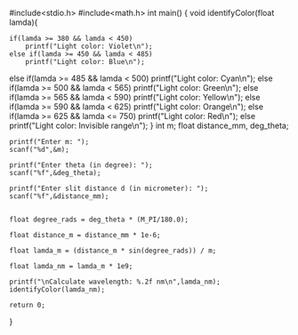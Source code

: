 #include<stdio.h>
#include<math.h>
int main()
{
  void identifyColor(float lamda){

    if(lamda >= 380 && lamda < 450)
        printf("Light color: Violet\n");
    else if(lamda >= 450 && lamda < 485)
        printf("Light color: Blue\n");
   else if(lamda >= 485 && lamda < 500)
        printf("Light color: Cyan\n");
   else if(lamda >= 500 && lamda < 565)
        printf("Light color: Green\n");
   else if(lamda >= 565 && lamda < 590)
        printf("Light color: Yellow\n");
   else if(lamda >= 590 && lamda < 625)
        printf("Light color: Orange\n");
   else if(lamda >= 625 && lamda <= 750)
        printf("Light color: Red\n");
   else
        printf("Light color: Invisible range\n");
    }
    int m;
    float distance_mm, deg_theta;

    printf("Enter m: ");
    scanf("%d",&m);

    printf("Enter theta (in degree): ");
    scanf("%f",&deg_theta);

    printf("Enter slit distance d (in micrometer): ");
    scanf("%f",&distance_mm);


    float degree_rads = deg_theta * (M_PI/180.0);

    float distance_m = distance_mm * 1e-6;

    float lamda_m = (distance_m * sin(degree_rads)) / m;

    float lamda_nm = lamda_m * 1e9;

    printf("\nCalculate wavelength: %.2f nm\n",lamda_nm);
    identifyColor(lamda_nm);

    return 0;


}

